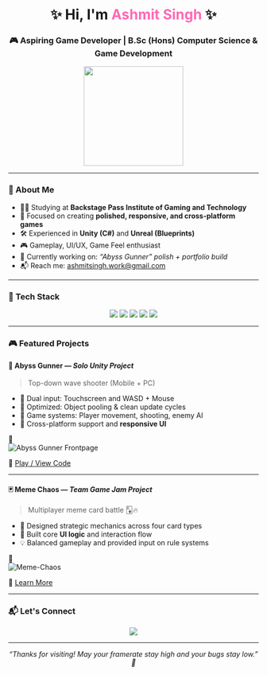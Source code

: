 <h1 align="center">✨ Hi, I'm <span style="color:#FF69B4;">Ashmit Singh</span> ✨</h1>
<h3 align="center">🎮 Aspiring Game Developer | B.Sc (Hons) Computer Science & Game Development</h3>

<p align="center">
  <img src="https://media.giphy.com/media/L8K62iTDkzGX6/giphy.gif" width="200" />
</p>

---

### 📘 About Me
- 👨‍🎓 Studying at **Backstage Pass Institute of Gaming and Technology**
- 🎯 Focused on creating **polished, responsive, and cross-platform games**
- 🛠️ Experienced in **Unity (C#)** and **Unreal (Blueprints)**
- 🎮 Gameplay, UI/UX, Game Feel enthusiast
- 🔧 Currently working on: *“Abyss Gunner” polish + portfolio build*
- 📬 Reach me: [ashmitsingh.work@gmail.com](mailto:ashmitsingh.work@gmail.com)

---

### 🚀 Tech Stack

<p align="center">
  <img src="https://img.shields.io/badge/Unity-000?style=for-the-badge&logo=unity&logoColor=white"/>
  <img src="https://img.shields.io/badge/Unreal_Engine-313131?style=for-the-badge&logo=unrealengine"/>
  <img src="https://img.shields.io/badge/C%23-239120?style=for-the-badge&logo=c-sharp&logoColor=white"/>
  <img src="https://img.shields.io/badge/C++-00599C?style=for-the-badge&logo=c%2b%2b&logoColor=white"/>
  <img src="https://img.shields.io/badge/Python-3776AB?style=for-the-badge&logo=python&logoColor=white"/>
</p>

---

### 🎮 Featured Projects

#### 🔫 **Abyss Gunner** — *Solo Unity Project*
> Top-down wave shooter (Mobile + PC)

- 🔁 Dual input: Touchscreen and WASD + Mouse
- 🧠 Optimized: Object pooling & clean update cycles
- 🧩 Game systems: Player movement, shooting, enemy AI
- 📱 Cross-platform support and **responsive UI**

📸  
![Abyss Gunner Frontpage](https://github.com/user-attachments/assets/a837dcd8-f600-45cf-b94c-518cf4b3d27e)



🔗 [Play / View Code](#)

---

#### 🃏 **Meme Chaos** — *Team Game Jam Project*
> Multiplayer meme card battle 🃎🔥

- 🧠 Designed strategic mechanics across four card types
- 🎨 Built core **UI logic** and interaction flow
- 💡 Balanced gameplay and provided input on rule systems

📸  
![Meme-Chaos](https://github.com/user-attachments/assets/cd2c33a6-175e-4c02-a651-05f11355418f)


🔗 [Learn More](#)

---

### 📬 Let's Connect

<p align="center">
  <a href="mailto:ashmitsingh.work@gmail.com"><img src="https://img.shields.io/badge/-Email-red?style=flat-square&logo=gmail&logoColor=white"/></a>
</p>

---

<p align="center">
  <em>“Thanks for visiting! May your framerate stay high and your bugs stay low.” 🎯</em>
</p>
